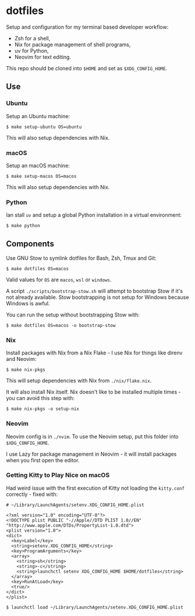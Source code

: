 # dotfiles

Setup and configuration for my terminal based developer workflow:

- Zsh for a shell,
- Nix for package management of shell programs,
- uv for Python,
- Neovim for text editing.

This repo should be cloned into `$HOME` and set as `$XDG_CONFIG_HOME`.

## Use

### Ubuntu

Setup an Ubuntu machine:

```shell-session
$ make setup-ubuntu OS=ubuntu
```

This will also setup dependencies with Nix.

### macOS

Setup an macOS machine:

```shell-session
$ make setup-macos OS=macos
```

This will also setup dependencies with Nix.

### Python

Ian stall `uv` and setup a global Python installation in a virtual environment:

```bash
$ make python
```

## Components

Use GNU Stow to symlink dotfiles for Bash, Zsh, Tmux and Git:

```shell-session
$ make dotfiles OS=macos
```

Valid values for `OS` are `macos`, `wsl` or `windows`.

A script `./scripts/bootstrap-stow.sh` will attempt to bootstrap Stow if it's not already available. Stow bootstrapping is not setup for Windows because Windows is awful.

You can run the setup without bootstrapping Stow with:

```shell-session
$ make dotfiles OS=macos -o bootstrap-stow
```

### Nix

Install packages with Nix from a Nix Flake - I use Nix for things like direnv and Neovim:

```shell-session
$ make nix-pkgs
```

This will setup dependencies with Nix from `./nix/flake.nix`.

It will also install Nix itself. Nix doesn't like to be installed multiple times - you can avoid this step with:

```shell-session
$ make nix-pkgs -o setup-nix
```

### Neovim

Neovim config is in `./nvim`. To use the Neovim setup, put this folder into `$XDG_CONFIG_HOME`.

I use Lazy for package management in Neovim - it will install packages when you first open the editor.

### Getting Kitty to Play Nice on macOS

Had weird issue with the first execution of Kitty not loading the `kitty.conf` correctly - fixed with:

```
# ~/Library/LaunchAgents/setenv.XDG_CONFIG_HOME.plist

<?xml version="1.0" encoding="UTF-8"?>
<!DOCTYPE plist PUBLIC "-//Apple//DTD PLIST 1.0//EN" "http://www.apple.com/DTDs/PropertyList-1.0.dtd">
<plist version="1.0">
<dict>
  <key>Label</key>
  <string>setenv.XDG_CONFIG_HOME</string>
  <key>ProgramArguments</key>
  <array>
    <string>sh</string>
    <string>-c</string>
    <string>launchctl setenv XDG_CONFIG_HOME $HOME/dotfiles</string>
  </array>
  <key>RunAtLoad</key>
  <true/>
</dict>
</plist>

$ launchctl load ~/Library/LaunchAgents/setenv.XDG_CONFIG_HOME.plist
```
